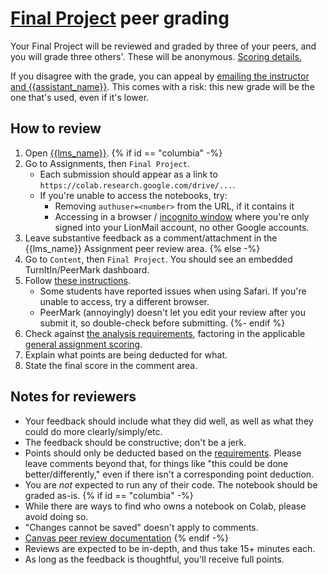 # [Final Project](../final_project.md) peer grading

Your Final Project will be reviewed and graded by three of your peers, and you will grade three others'. These will be anonymous. [Scoring details.](../syllabus.md#final-project)

If you disagree with the grade, you can appeal by [emailing the instructor and {{assistant_name}}](../syllabus.md#instructor-information). This comes with a risk: this new grade will be the one that's used, even if it's lower.

## How to review

1. Open [{{lms_name}}]({{lms_url}}).
{% if id == "columbia" -%}
1. Go to Assignments, then `Final Project`.
   - Each submission should appear as a link to `https://colab.research.google.com/drive/...`.
   - If you're unable to access the notebooks, try:
      - Removing `authuser=<number>` from the URL, if it contains it
      - Accessing in a browser / [incognito window](https://support.google.com/chrome/answer/95464) where you're only signed into your LionMail account, no other Google accounts.
1. Leave substantive feedback as a comment/attachment in the {{lms_name}} Assignment peer review area.
{% else -%}
1. Go to `Content`, then `Final Project`. You should see an embedded TurnItIn/PeerMark dashboard.
1. Follow [these instructions](https://help.turnitin.com/feedback-studio/d2l/LTI13/student/peermark/writing-a-peer-review.htm).
   - Some students have reported issues when using Safari. If you're unable to access, try a different browser.
   - PeerMark (annoyingly) doesn't let you edit your review after you submit it, so double-check before submitting.
{%- endif %}
1. Check against [the analysis requirements](../final_project.md#analysis-requirements), factoring in the applicable [general assignment scoring](../syllabus.md#assignment-scoring).
1. Explain what points are being deducted for what.
1. State the final score in the comment area.

## Notes for reviewers

- Your feedback should include what they did well, as well as what they could do more clearly/simply/etc.
- The feedback should be constructive; don't be a jerk.
- Points should only be deducted based on the [requirements](../final_project.md#analysis-requirements). Please leave comments beyond that, for things like "this could be done better/differently," even if there isn't a corresponding point deduction.
- You are _not_ expected to run any of their code. The notebook should be graded as-is.
{% if id == "columbia" -%}
- While there are ways to find who owns a notebook on Colab, please avoid doing so.
- "Changes cannot be saved" doesn't apply to comments.
- [Canvas peer review documentation](https://community.canvaslms.com/t5/Student-Guide/How-do-I-submit-a-peer-review-to-an-assignment/ta-p/293)
{% endif -%}
- Reviews are expected to be in-depth, and thus take 15+ minutes each.
- As long as the feedback is thoughtful, you'll receive full points.
